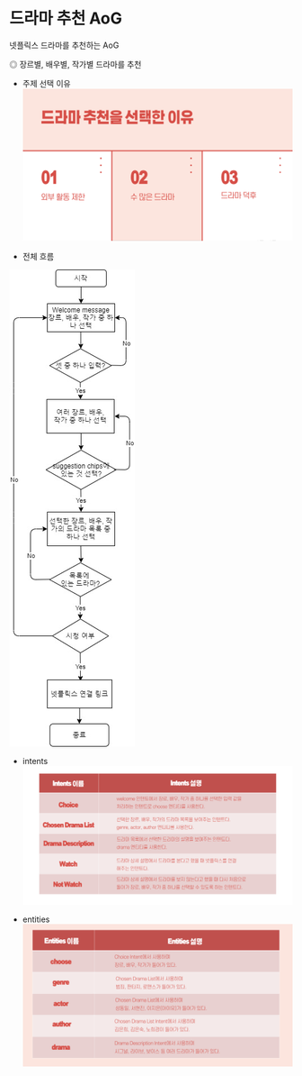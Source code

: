 # 드라마 추천 AoG

넷플릭스 드라마를 추천하는 AoG

◎ 장르별, 배우별, 작가별 드라마를 추천

* 주제 선택 이유
![주제선택이유](1.png)

* 전체 흐름

![flowchart](flowchart.jpg)

* intents
![intents](2.png)

* entities
![entities](3.png)

